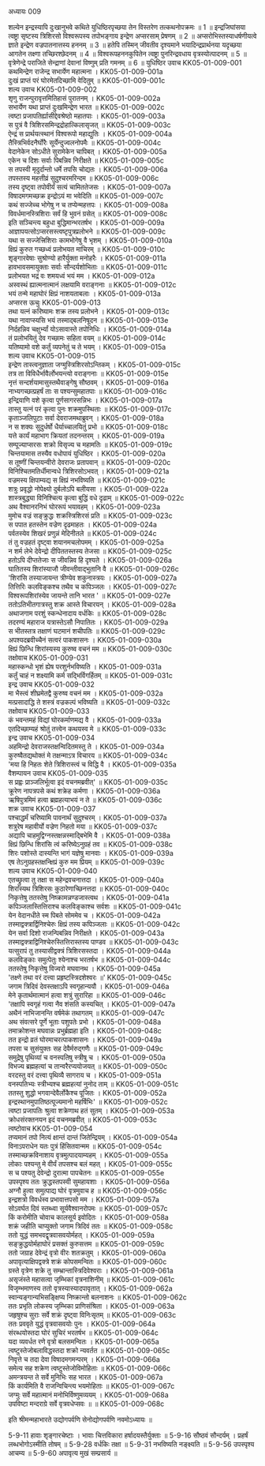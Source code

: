 अध्यायः 009

शल्येन इन्द्रस्यापि दुःखानुभवे कथिते युधिष्ठिरपृच्छया तेन विस्तरेण तत्कथनोपक्रमः ॥ 1 ॥ इन्द्रजिघांसया त्वष्ट्रा सृष्टस्य त्रिशिरसो विश्वरूपस्य तपोभङ्गाय इन्द्रेण अप्सरसाम् प्रेषणम् ॥ 2 ॥ अप्सरोभिस्तस्याधर्षणीयत्वे ज्ञाते इन्द्रेण वज्रपातनात्तस्य हननम् ॥ 3 ॥ हतेपि तस्मिन् जीवतीव दृश्यमाने भयादिन्द्रप्रार्थनया यदृच्छया आगतेन तक्ष्णा तच्छिरश्छेदनम् ॥ 4 ॥ विश्वरूपहननकुपितेन त्वष्ट्रा पुनरिन्द्रवधाय वृत्रस्योत्पादनम् ॥ 5 ॥ वृत्रेणेन्द्रे पराजिते सेन्द्राणां देवानां विष्णुम् प्रति गमनम् ॥ 6 ॥
युधिष्ठिर उवाच 	KK05-01-009-001  
कथमिन्द्रेण राजेन्द्र सभार्येण महात्मना ।	KK05-01-009-001a  
दुःखं प्राप्तं परं घोरमेतदिच्छामि वेदितुम् ॥	KK05-01-009-001c  
शल्य उवाच 	KK05-01-009-002  
शृणु राजन्पुरावृत्तमितिहासं पुरातनम् ।	KK05-01-009-002a  
सभार्येण यथा प्राप्तं दुःखमिन्द्रेण भारत ॥	KK05-01-009-002c  
त्वष्टा प्रजापतिर्ह्यासीद्देवश्रेष्ठो महातपाः ।	KK05-01-009-003a  
स पुत्रं वै त्रिशिरसमिन्द्रद्रोहात्किलासृजत् ॥	KK05-01-009-003c  
ऐन्द्रं स प्रार्थयत्स्थानं विश्वरूपो महाद्युतिः ।	KK05-01-009-004a  
तैस्त्रिभिर्वदनैर्घोरैः सूर्येन्दुज्वलनोपमैः ॥	KK05-01-009-004c  
वेदानेकेन सोऽधीते सुरामेकेन चापिबत् ।	KK05-01-009-005a  
एकेन च दिशः सर्वाः पिबन्निव निरीक्षते ॥	KK05-01-009-005c  
स तपस्वी मृदुर्दान्तो धर्मे तपसि चोद्यतः ।	KK05-01-009-006a  
तपस्तस्य महत्तीव्रं सुदुश्चरमरिन्दम ॥	KK05-01-009-006c  
तस्य दृष्ट्वा तपोवीर्यं सत्यं चामिततेजसः ।	KK05-01-009-007a  
विषादमगमच्छक्र इन्द्रोऽयं मा भवेदिति ॥	KK05-01-009-007c  
कथं सज्जेच्च भोगेषु न च तप्येन्महत्तपः ।	KK05-01-009-008a  
विवर्धमानस्त्रिशिराः सर्वं हि भुवनं ग्रसेत् ॥	KK05-01-009-008c  
इति सञ्चिन्त्य बहुधा बुद्धिमान्भरतर्षभ ।	KK05-01-009-009a  
आज्ञापयत्सोऽप्सरसस्त्वष्टृपुत्रप्रलोभने ॥	KK05-01-009-009c  
यथा स सज्जेत्त्रिशिराः कामभोगेषु वै भृशम् ।	KK05-01-009-010a  
क्षिप्रं कुरुत गच्छध्वं प्रलोभयत माचिरम् ॥	KK05-01-009-010c  
शृङ्गारवेषाः सुश्रोण्यो हारैर्युक्ता मनोहरैः ।	KK05-01-009-011a  
हावभावसमायुक्ताः सर्वाः सौन्दर्यशोभिताः ॥	KK05-01-009-011c  
प्रलोभयत भद्रं वः शमयध्वं भयं मम ।	KK05-01-009-012a  
अस्वस्थं ह्यात्मनात्मानं लक्षयामि वराङ्गनाः ॥	KK05-01-009-012c  
भयं तन्मे महाघोरं क्षिप्रं नाशयताबलाः ।	KK05-01-009-013a  
अप्सरस ऊचुः 	KK05-01-009-013  
तथा यत्नं करिष्यामः शक्र तस्य प्रलोभने ।	KK05-01-009-013c  
यथा नावाप्स्यसि भयं तस्माद्बलनिषूदन ॥	KK05-01-009-013e  
निर्दहन्निव चक्षुर्भ्यां योऽसावास्ते तपोनिधिः ।	KK05-01-009-014a  
तं प्रलोभयितुं देव गच्छामः सहिता वयम् ॥	KK05-01-009-014c  
यतिष्यामो वशे कर्तुं व्यपनेतुं च ते भयम् ।	KK05-01-009-015a  
शल्य उवाच 	KK05-01-009-015  
इन्द्रेण तास्त्वनुज्ञाता जग्मुस्त्रिशिरसोऽन्तिकम् ।	KK05-01-009-015c  
तत्र ता विविधैर्भावैर्लोभयन्त्यो वराङ्गनाः ॥	KK05-01-009-015e  
नृत्तं सन्दर्शयामासुस्तथैवाङ्गेषु सौष्ठवम् ।	KK05-01-009-016a  
नाभ्यगच्छत्प्रहर्षं ताः स पश्यन्सुमहातपाः ॥	KK05-01-009-016c  
इन्द्रियाणि वशे कृत्वा पूर्णसागरसन्निभः ।	KK05-01-009-017a  
तास्तु यत्नं परं कृत्वा पुनः शक्रमुपस्थिताः ॥	KK05-01-009-017c  
कृताञ्जलिपुटाः सर्वा देवराजमथाब्रुवन् ।	KK05-01-009-018a  
न स शक्यः सुदुर्धर्षो धैर्याच्चालयितुं प्रभो ॥	KK05-01-009-018c  
यत्ते कार्यं महाभाग क्रियतां तदनन्तरम् ।	KK05-01-009-019a  
सम्पूज्याप्सरसः शक्रो विसृज्य च महामतिः ॥	KK05-01-009-019c  
चिन्तयामास तस्यैव वधोपायं युधिष्ठिर ।	KK05-01-009-020a  
स तूष्णीं चिन्तयन्वीरो देवराजः प्रतापवान् ॥	KK05-01-009-020c  
विनिश्चितमतिर्धीमान्वधे त्रिशिरसोऽभवत् ।	KK05-01-009-021a  
वज्रमस्य क्षिपाम्यद्य स क्षिप्रं नभविष्यति ॥	KK05-01-009-021c  
शत्रुः प्रवृद्धो नोपेक्ष्यो दुर्बलोऽपि बलीयसा ।	KK05-01-009-022a  
शास्त्रबुद्ध्या विनिश्चित्य कृत्वा बुद्धिं वधे दृढाम् ॥	KK05-01-009-022c  
अथ वैश्वानरनिभं घोररूपं भयावहम् ।	KK05-01-009-023a  
मुमोच वज्रं सङ्क्रुद्धः शक्रस्त्रिशिरसं प्रति ॥	KK05-01-009-023c  
स पपात हतस्तेन वज्रेण दृढमाहतः ।	KK05-01-009-024a  
पर्वतस्येव शिखरं प्रणुन्नं मेदिनीतले ॥	KK05-01-009-024c  
तं तु वज्रहतं दृष्ट्वा शयानमचलोपमम् ।	KK05-01-009-025a  
न शर्म लेभे देवेन्द्रो दीपिततस्तस्य तेजसा ॥	KK05-01-009-025c  
हतोऽपि दीप्ततेजाः स जीवन्निव हि दृश्यते ।	KK05-01-009-026a  
घातितस्य शिरांस्याजौ जीवन्तीवाद्भुतानि वै ॥	KK05-01-009-026c  
\'शिरांसि तस्याजायन्त त्रीण्येव शकुनास्त्रयः ।	KK05-01-009-027a  
तित्तिरिः कलविङ्कश्च तथैव च कपिञ्जलः ।	KK05-01-009-027c  
विश्वरूपशिरांस्येव जायन्ते तानि भारत \' ॥	KK05-01-009-027e  
ततोऽतिभीतगात्रस्तु शक्र आस्ते विचारयन् ।	KK05-01-009-028a  
अथाजगाम परशुं स्कन्धेनादाय वर्धकिः ॥	KK05-01-009-028c  
तदरण्यं महाराज यत्रास्तेऽसौ निपातितः ।	KK05-01-009-029a  
स भीतस्तत्र तक्षाणं घटमानं शचीपतिः ॥	KK05-01-009-029c  
अपश्यदब्रवीच्चैनं सत्वरं पाकशासनः ।	KK05-01-009-030a  
क्षिप्रं छिन्धि शिरांस्यस्य कुरुष्व वचनं मम ॥	KK05-01-009-030c  
तक्षोवाच 	KK05-01-009-031  
महास्कन्धो भृशं ह्येष परशुर्नभविष्यति ।	KK05-01-009-031a  
कर्तुं चाहं न शक्ष्यामि कर्म सद्भिर्विगर्हितम् ॥	KK05-01-009-031c  
इन्द्र उवाच 	KK05-01-009-032  
मा भैस्त्वं शीघ्रमेतद्वै कुरुष्व वचनं मम ।	KK05-01-009-032a  
मत्प्रसादाद्धि ते शस्त्रं वज्रकल्पं भविष्यति ॥	KK05-01-009-032c  
तक्षोवाच 	KK05-01-009-033  
कं भवन्तमहं विद्यां घोरकर्माणमद्य वै ।	KK05-01-009-033a  
एतदिच्छाम्यहं श्रोतुं तत्त्वेन कथयस्व मे ॥	KK05-01-009-033c  
इन्द्र उवाच 	KK05-01-009-034  
अहमिन्द्रो देवराजस्तक्षन्विदितमस्तु ते ।	KK05-01-009-034a  
कुरुष्वैतद्यथोक्तं मे तक्षन्माऽत्र विचारय ॥	KK05-01-009-034c  
\'मया हि निहतः शेते त्रिशिरास्त्वं च विद्धि वै ।	KK05-01-009-035a  
वैशम्पायन उवाच 	KK05-01-009-035  
स प्रह्वः प्राञ्जलिर्भूत्वा इदं वचनमब्रवीत्\' ॥	KK05-01-009-035c  
क्रूरेण नापत्रपसे कथं शक्रेह कर्मणा ।	KK05-01-009-036a  
ऋषिपुत्रमिमं हत्वा ब्रह्महत्याभयं न ते ॥	KK05-01-009-036c  
शक्र उवाच 	KK05-01-009-037  
पश्चाद्धर्मं चरिष्यामि पावनार्थं सुदुश्चरम् ।	KK05-01-009-037a  
शत्रुरेष महावीर्यो वज्रेण निहतो मया ॥	KK05-01-009-037c  
अद्यापि चाहमुद्विग्नस्तक्षन्नस्माद्बिभेमि वै ।	KK05-01-009-038a  
क्षिप्रं छिन्धि शिरांसि त्वं करिष्येऽनुग्रहं तव ॥	KK05-01-009-038c  
शिरः पशोस्ते दास्यन्ति भागं यज्ञेषु मानवाः ।	KK05-01-009-039a  
एष तेऽनुग्रहस्तक्षन्क्षिप्रं कुरु मम प्रियम् ॥	KK05-01-009-039c  
शल्य उवाच 	KK05-01-009-040  
एतच्छ्रुत्वा तु तक्षा स महेन्द्रवचनात्तदा ।	KK05-01-009-040a  
शिरांस्यथ त्रिशिरसः कुठारेणाच्छिनत्तदा ॥	KK05-01-009-040c  
निकृत्तेषु ततस्तेषु निष्क्रामन्नण्डजास्त्वथ ।	KK05-01-009-041a  
कपिञ्जलास्तित्तिराश्च कलविङ्काश्च सर्वशः ॥	KK05-01-009-041c  
येन वेदानधीते स्म पिबते सोममेव च ।	KK05-01-009-042a  
तस्माद्वक्त्रार्द्विनिश्चेरुः क्षिप्रं तस्य कपिञ्जलाः ॥	KK05-01-009-042c  
येन सर्वा दिशो राजन्पिबन्निव निरीक्षते ।	KK05-01-009-043a  
तस्माद्वक्त्राद्विनिश्चेरुस्तित्तिरास्तस्य पाण्डव ॥	KK05-01-009-043c  
यत्सुरापं तु तस्यासीद्वक्त्रं त्रिशिरसस्तदा ।	KK05-01-009-044a  
कलविङ्काः समुत्पेतुः श्येनाश्च भरतर्षभ ॥	KK05-01-009-044c  
ततस्तेषु निकृत्तेषु विज्वरो मघवानथ ।	KK05-01-009-045a  
\'तक्ष्णे तथा वरं दत्त्वा प्रहृष्टस्त्रिदशेश्वरः ॥\'	KK05-01-009-045c  
जगाम त्रिदिवं देवस्तक्षाऽपि स्वगृहान्ययौ ।	KK05-01-009-046a  
मेने कृतार्थमात्मानं हत्वा शत्रुं सुरारिहा ॥	KK05-01-009-046c  
\'तक्षापि स्वगृहं गत्वा नैव शंसति कस्यचित् ।	KK05-01-009-047a  
अथैनं नाभिजानन्ति वर्षमेकं तथागतम् ॥	KK05-01-009-047c  
अथ संवत्सरे पूर्णे भूताः पशुपतेः प्रभो ।	KK05-01-009-048a  
तमाक्रोशन्त मघवान्नः प्रभुर्ब्रह्महा इति ।	KK05-01-009-048c  
तत इन्द्रो व्रतं घोरमाचरत्पाकशासनः ।	KK05-01-009-049a  
तपसा च सुसंयुक्तः सह देवैर्मरुद्गणैः ॥	KK05-01-009-049c  
समुद्रेषु पृथिव्यां च वनस्पतिषु स्त्रीषु च ।	KK05-01-009-050a  
विभज्य ब्रह्महत्यां च तान्वरैरप्ययोजयत् ॥	KK05-01-009-050c  
वरदस्तु वरं दत्त्वा पृथिव्यै सागराय च ।	KK05-01-009-051a  
वनस्पतिभ्यः स्त्रीभ्यश्च ब्रह्महत्यां नुनोद ताम् ॥	KK05-01-009-051c  
ततस्तु शुद्धो भगवान्देवैर्लोकैश्च पूजितः ।	KK05-01-009-052a  
इन्द्रस्थानमुपातिष्ठत्पूज्यमानो महर्षिभिः\' ॥	KK05-01-009-052c  
त्वष्टा प्रजापतिः श्रुत्वा शक्रेणाथ हतं सुतम् ।	KK05-01-009-053a  
क्रोधसंरक्तनयन इदं वचनमब्रवीत् ॥	KK05-01-009-053c  
त्वष्टोवाच 	KK05-01-009-054  
तप्यमानं तपो नित्यं क्षान्तं दान्तं जितेन्द्रियम् ।	KK05-01-009-054a  
विनाऽपराधेन यतः पुत्रं हिंसितवान्मम ॥	KK05-01-009-054c  
तस्माच्छक्रविनाशाय वृत्रमुत्पादयाम्यहम् ।	KK05-01-009-055a  
लोकाः पश्यन्तु मे वीर्यं तपसश्च बलं महत् ।	KK05-01-009-055c  
स च पश्यतु देवेन्द्रो दुरात्मा पापचेतनः ॥	KK05-01-009-055e  
उपस्पृश्य ततः क्रुद्धस्तपस्वी सुमहायशाः ।	KK05-01-009-056a  
अग्नौ हुत्वा समुत्पाद्य घोरं वृत्रमुवाच ह ॥	KK05-01-009-056c  
इन्द्रशत्रो विवर्धस्व प्रभावात्तपसो मम ।	KK05-01-009-057a  
सोऽवर्घत दिवं स्तब्ध्वा सूर्यवैश्वानरोपमः ॥	KK05-01-009-057c  
किं करोमीति चोवाच कालसूर्य इवोदितः ।	KK05-01-009-058a  
शक्रं जहीति चाप्युक्तो जगाम त्रिदिवं ततः ॥	KK05-01-009-058c  
ततो युद्धं समभवद्वृत्रवासवयोर्महत् ।	KK05-01-009-059a  
सङ्क्रुद्धयोर्महाघोरं प्रसक्तं कुरुसत्तम ॥	KK05-01-009-059c  
ततो जग्राह देवेन्द्रं वृत्रो वीरः शतक्रतुम् ।	KK05-01-009-060a  
अपावृत्याक्षिपद्वक्त्रे शक्रं कोपसमन्वितः ॥	KK05-01-009-060c  
ग्रस्ते वृत्रेण शक्रे तु सम्भ्रान्तास्त्रिदिवेश्वराः ।	KK05-01-009-061a  
असृजंस्ते महासत्वा जृम्भिकां वृत्रनाशिनीम् ॥	KK05-01-009-061c  
विजृम्भमाणस्य ततो वृत्रस्यास्यादपावृतात् ।	KK05-01-009-062a  
स्वान्यङ्गान्यभिसङ्क्षिप्य निष्क्रान्तो बलनाशनः ॥	KK05-01-009-062c  
ततः प्रभृति लोकस्य जृम्भिका प्राणिसंश्रिता ।	KK05-01-009-063a  
जहृषुश्च सुराः सर्वे शक्रं दृष्ट्वा विनिःसृतम् ॥	KK05-01-009-063c  
ततः प्रववृते युद्धं वृत्रवासवयोः पुनः ।	KK05-01-009-064a  
संरब्धयोस्तदा घोरं सुचिरं भरतर्षभ ॥	KK05-01-009-064c  
यदा व्यवर्धत रणे वृत्रो बलसमन्वितः ।	KK05-01-009-065a  
त्वष्टुस्तेजोबलाविद्धस्तदा शक्रो न्यवर्तत ॥	KK05-01-009-065c  
निवृत्ते च तदा देवा विषादमगमन्परम् ।	KK05-01-009-066a  
समेत्य सह शक्रेण त्वष्टुस्तेजोविमोहिताः ॥	KK05-01-009-066c  
अमन्त्रयन्त ते सर्वे मुनिभिः सह भारत ।	KK05-01-009-067a  
किं कार्यमिति वै राजन्विचिन्त्य भयमोहिताः ॥	KK05-01-009-067c  
जग्मुः सर्वे महात्मानं मनोभिर्विष्णुमव्ययम् ।	KK05-01-009-068a  
उपविष्टा मन्दराग्रे सर्वे वृत्रवधेप्सवः ॥ ॥	KK05-01-009-068c  

इति श्रीमन्महाभारते उद्योगपर्वणि सेनोद्योगपर्वणि नवमोऽध्यायः ॥

5-9-11 हावाः शृङ्गारचेष्टाः । भावाः चित्तविकारा हर्षादयस्तैर्युक्ताः ॥ 5-9-16 सौष्ठवं सौन्दर्यम् । प्रहर्षं लब्धभोगोऽस्मीति तोषम् ॥ 5-9-28 वर्धकिः तक्षा ॥ 5-9-31 नभविष्यति नङ्क्ष्यति ॥ 5-9-56 उपस्पृश्य आचम्य ॥ 5-9-60 अपावृत्य मुखं सम्प्रसार्य ॥
